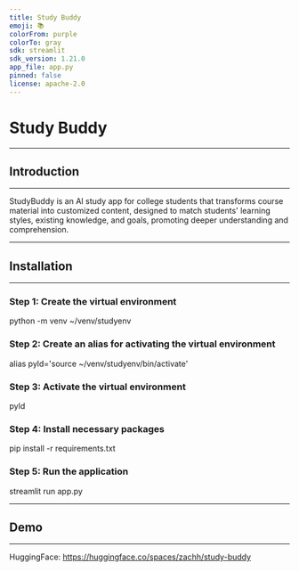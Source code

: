 ```yaml
---
title: Study Buddy
emoji: 📚
colorFrom: purple
colorTo: gray
sdk: streamlit
sdk_version: 1.21.0
app_file: app.py
pinned: false
license: apache-2.0
---
```

# Study Buddy

------------
## Introduction
------------
StudyBuddy is an AI study app for college students that transforms course material into customized content, designed to match students' learning styles, existing knowledge, and goals, promoting deeper understanding and comprehension.

------------
## Installation
------------
### Step 1: Create the virtual environment
python -m venv ~/venv/studyenv

### Step 2: Create an alias for activating the virtual environment
alias pyld='source ~/venv/studyenv/bin/activate'

### Step 3: Activate the virtual environment
pyld

### Step 4: Install necessary packages
pip install -r requirements.txt

### Step 5: Run the application
streamlit run app.py

------------
## Demo
------------
HuggingFace: https://huggingface.co/spaces/zachh/study-buddy
